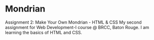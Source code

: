 # Mondrian
Assignment 2: Make Your Own Mondrian - HTML &amp; CSS
My second assignment for Web Development-I course @ BRCC, Baton Rouge. I am learning the basics of HTML and CSS.
